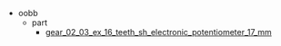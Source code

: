 * oobb
  * part
    * [gear_02_03_ex_16_teeth_sh_electronic_potentiometer_17_mm](oobb/part/gear_02_03_ex_16_teeth_sh_electronic_potentiometer_17_mm)
